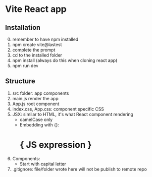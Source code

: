 # Vite React app

## Installation

0. remember to have npm installed
1. npm create vite@lastest
2. complete the prompt
3. cd to the installed folder
4. npm install (always do this when cloning react app)
5. npm run dev

## Structure

1. src folder: app components
2. main.js render the app
3. App.js root component
4. index.css, App.css: component specific CSS
5. JSX: similar to HTML, it's what React component rendering
   - camelCase only
   - Embedding with {}: <h1>{ JS expression }</h1>
6. Components:
   - Start with capital letter
7. .gitignore: file/folder wrote here will not be publish to remote repo
